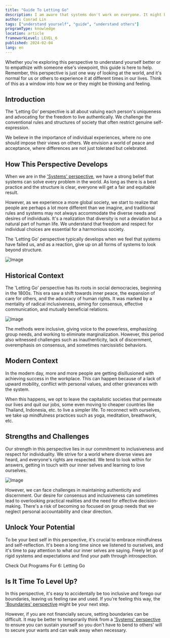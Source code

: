 ```yaml
---
title: "Guide To Letting Go"
description: I am aware that systems don't work on everyone. It might be better if there was no structure.
author: Conrad Lin
tags: ["understand yourself", "guide", "understand others"]
programType: knowledge
location: article
frameworkLevel: LEVEL_6
published: 2024-02-04
lang: en
---
```


<InfoBanner shouldCenter emoji=":bulb:">
  Whether you're exploring this perspective to understand yourself better or to empathize with someone else's viewpoint, this guide is here to help. Remember, this perspective is just one way of looking at the world, and it's normal for us or others to experience it at different times in our lives. Think of this as a window into how we or they might be thinking and feeling.
</InfoBanner>

## Introduction

The 'Letting Go' perspective is all about valuing each person's uniqueness and advocating for the freedom to live authentically. We challenge the conventional rules and structures of society that often restrict genuine self-expression.

We believe in the importance of individual experiences, where no one should impose their views on others. We envision a world of peace and acceptance, where differences are not just tolerated but celebrated.

## How This Perspective Develops

When we are in the ['Systems' perspective](/unlock-your-potential/programs/guide-5), we have a strong belief that systems can solve every problem in the world. As long as there is a best practice and the structure is clear, everyone will get a fair and equitable result. 

However, as we experience a more global society, we start to realize that people are perhaps a lot more different than we imagine, and traditional rules and systems may not always accommodate the diverse needs and desires of individuals. It's a realization that diversity is not a deviation but a natural part of human life. We understand that freedom and respect for individual choices are essential for a harmonious society.

The 'Letting Go' perspective typically develops when we feel that systems have failed us, and as a reaction, give up on all forms of systems to look beyond structure.

![Image](../../../../framework/6_a.jpg)

## Historical Context

The 'Letting Go' perspective has its roots in social democracies, beginning in the 1800s. This era saw a shift towards inner peace, the expansion of care for others, and the advocacy of human rights. It was marked by a mentality of radical inclusiveness, aiming for consensus, effective communication, and mutually beneficial relations.

![Image](../../../../framework/6_c.jpg)

The methods were inclusive, giving voice to the powerless, emphasizing group needs, and working to eliminate marginalization. However, this period also witnessed challenges such as inauthenticity, lack of discernment, overemphasis on consensus, and sometimes narcissistic behaviors.

## Modern Context

In the modern day, more and more people are getting disillusioned with achieving success in the workplace. This can happen because of a lack of upward mobility, conflict with personal values, and other grievances with the system.

When this happens, we opt to leave the capitalistic societies that permeate our lives and quit our jobs, some even moving to cheaper countries like Thailand, Indonesia, etc. to live a simpler life. To reconnect with ourselves, we take up mindfulness practices such as yoga, meditation, breathwork, etc.

## Strengths and Challenges

Our strength in this perspective lies in our commitment to inclusiveness and respect for individuality. We strive for a world where diverse views are heard, and everyone's rights are respected. We tend to look within for answers, getting in touch with our inner selves and learning to love ourselves.

![Image](../../../../framework/6_b.jpg)

However, we can face challenges in maintaining authenticity and discernment. Our desire for consensus and inclusiveness can sometimes lead to overlooking practical realities and the need for effective decision-making. There's a risk of becoming so focused on group needs that we neglect personal accountability and clear direction.

## Unlock Your Potential

To be your best self in this perspective, it's crucial to embrace mindfulness and self-reflection. It's been a long time since we listened to ourselves, and it's time to pay attention to what our inner selves are saying. Freely let go of rigid systems and expectations and find your path through introspection.

<ButtonLink to="/unlock-your-potential/programs?filters=LEVEL_6">Check Out Programs For 6: Letting Go</ButtonLink>

## Is It Time To Level Up?

In this perspective, it's easy to accidentally be too inclusive and forego our boundaries, leaving us feeling raw and used. If you're feeling this way, the ['Boundaries' perspective](/unlock-your-potential/programs/guide-7) might be your next step.

However, if you are not financially secure, setting boundaries can be difficult. It may be better to temporarily think from a ['Systems' perspective](/unlock-your-potential/programs/guide-5) to ensure you can sustain yourself so you don't have to bend to others' will to secure your wants and can walk away when necessary.